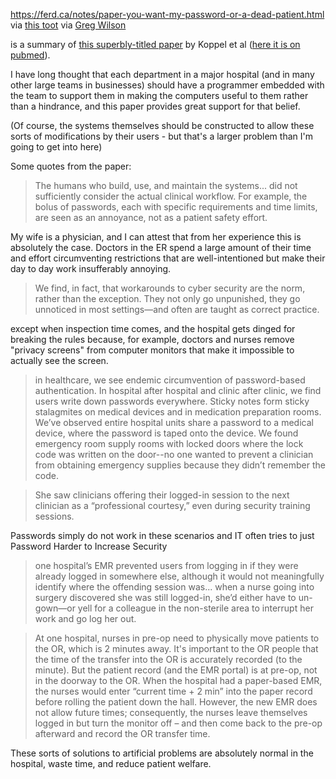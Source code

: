 https://ferd.ca/notes/paper-you-want-my-password-or-a-dead-patient.html via [this toot](https://elk.pwm.social/hachyderm.io/@neilmadden@infosec.exchange/111475577364772328) via [Greg Wilson](https://mastodon.social/@gvwilson)

is a summary of [this superbly-titled paper](https://www.cs.dartmouth.edu/~sws/pubs/ksbk15-draft.pdf) by Koppel et al ([here it is on pubmed](https://pubmed.ncbi.nlm.nih.gov/25676976/)).

I have long thought that each department in a major hospital (and in many other large teams in businesses) should have a programmer embedded with the team to support them in making the computers useful to them rather than a hindrance, and this paper provides great support for that belief.

(Of course, the systems themselves should be constructed to allow these sorts of modifications by their users - but that's a larger problem than I'm going to get into here)

Some quotes from the paper:

> The humans who build, use, and maintain the systems... did not sufficiently consider the actual clinical workflow. For example, the bolus of passwords, each with specific requirements and time limits, are seen as an annoyance, not as a patient safety effort.

My wife is a physician, and I can attest that from her experience this is absolutely the case. Doctors in the ER spend a large amount of their time and effort circumventing restrictions that are well-intentioned but make their day to day work insufferably annoying.

> We find, in fact, that workarounds to cyber security are the norm, rather than the exception. They not only go unpunished, they go unnoticed in most settings—and often are taught as correct practice.

except when inspection time comes, and the hospital gets dinged for breaking the rules because, for example, doctors and nurses remove "privacy screens" from computer monitors that make it impossible to actually see the screen.

> in healthcare, we see endemic circumvention of password-based authentication. In hospital after hospital and clinic after clinic, we find users write down passwords everywhere. Sticky notes form sticky stalagmites on medical devices and in medication preparation rooms. We’ve observed entire hospital units share a password to a medical device, where the password is taped onto the device. We found emergency room supply rooms with locked doors where the lock code was written on the door--no one wanted to prevent a clinician from obtaining emergency supplies because they didn’t remember the code.

> She saw clinicians offering their logged-in session to the next clinician as a “professional courtesy,” even during security training sessions.

Passwords simply do not work in these scenarios and IT often tries to just Password Harder to Increase Security

> one hospital’s EMR prevented users from logging in if they were already logged in somewhere else, although it would not meaningfully identify where the offending session was... when a nurse going into surgery discovered she was still logged-in, she’d either have to un-gown—or yell for a colleague in the non-sterile area to interrupt her work and go log her out.

> At one hospital, nurses in pre-op need to physically move patients to the OR, which is 2 minutes away. It's important to the OR people that the time of the transfer into the OR is accurately recorded (to the minute). But the patient record (and the EMR portal) is at pre-op, not in the doorway to the OR. When the hospital had a paper-based EMR, the nurses would enter “current time + 2 min” into the paper record before rolling the patient down the hall. However, the new EMR does not allow future times; consequently, the nurses leave themselves logged in but turn the monitor off – and then come back to the pre-op afterward and record the OR transfer time.

These sorts of solutions to artificial problems are absolutely normal in the hospital, waste time, and reduce patient welfare.

